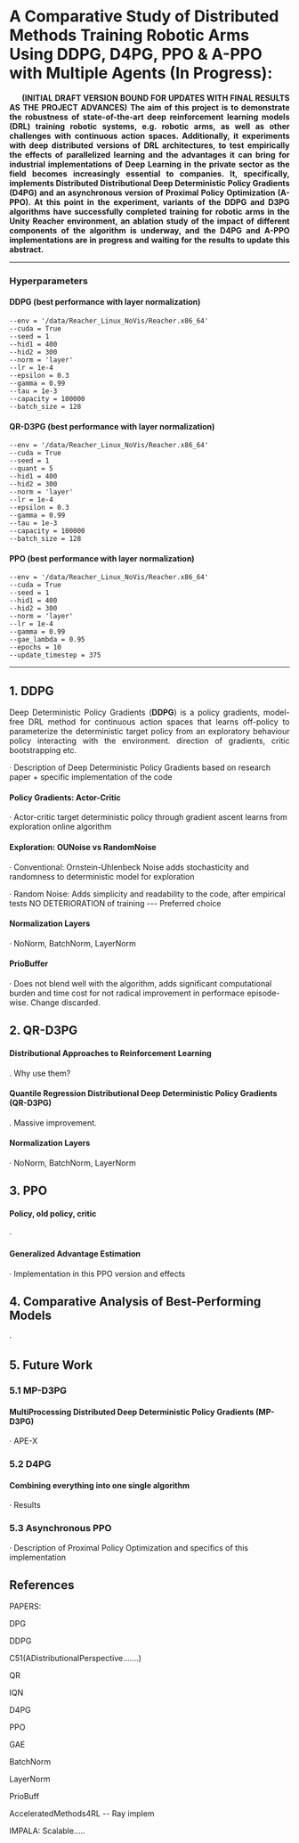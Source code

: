 # A Comparative Study of Distributed Methods Training Robotic Arms Using DDPG, D4PG, PPO & A-PPO with Multiple Agents (In Progress):

<p align=justify><b>&nbsp;&nbsp;&nbsp;&nbsp;&nbsp;&nbsp;(INITIAL DRAFT VERSION BOUND FOR UPDATES WITH FINAL RESULTS AS THE PROJECT ADVANCES) The aim of this project is to demonstrate the robustness of state-of-the-art deep reinforcement learning models (DRL) training robotic systems, e.g. robotic arms, as well as other challenges with continuous action spaces. Additionally, it experiments with deep distributed versions of DRL architectures, to test empirically the effects of parallelized learning and the advantages it can bring for industrial implementations of Deep Learning in the private sector as the field becomes increasingly essential to companies. It, specifically, implements Distributed Distributional Deep Deterministic Policy Gradients (D4PG) and an asynchronous version of Proximal Policy Optimization (A-PPO). At this point in the experiment, variants of the DDPG and D3PG algorithms have successfully completed training for robotic arms in the Unity Reacher environment, an ablation study of the impact of different components of the algorithm is underway, and the D4PG and A-PPO implementations are in progress and waiting for the results to update this abstract.</b></p>

-------

### Hyperparameters

#### DDPG (best performance with layer normalization)

    --env = '/data/Reacher_Linux_NoVis/Reacher.x86_64'
    --cuda = True
    --seed = 1
    --hid1 = 400
    --hid2 = 300
    --norm = 'layer'
    --lr = 1e-4
    --epsilon = 0.3
    --gamma = 0.99
    --tau = 1e-3
    --capacity = 100000
    --batch_size = 128
   
#### QR-D3PG (best performance with layer normalization)

    --env = '/data/Reacher_Linux_NoVis/Reacher.x86_64'
    --cuda = True
    --seed = 1
    --quant = 5
    --hid1 = 400
    --hid2 = 300
    --norm = 'layer'
    --lr = 1e-4
    --epsilon = 0.3
    --gamma = 0.99
    --tau = 1e-3
    --capacity = 100000
    --batch_size = 128

#### PPO (best performance with layer normalization)

    --env = '/data/Reacher_Linux_NoVis/Reacher.x86_64'
    --cuda = True
    --seed = 1
    --hid1 = 400
    --hid2 = 300
    --norm = 'layer'
    --lr = 1e-4
    --gamma = 0.99
    --gae_lambda = 0.95
    --epochs = 10
    --update_timestep = 375
    
---------

## 1. DDPG

<p align=justify>Deep Deterministic Policy Gradients (<b>DDPG</b>) is a policy gradients, model-free DRL method for continuous action spaces that learns off-policy to parameterize the deterministic target policy from an exploratory behaviour policy interacting with the environment. direction of gradients, critic bootstrapping etc.</p>
 
· Description of Deep Deterministic Policy Gradients based on research paper + specific implementation of the code

#### Policy Gradients: Actor-Critic

· Actor-critic target deterministic policy through gradient ascent learns from exploration online algorithm

#### Exploration: OUNoise vs RandomNoise

 · Conventional: Ornstein-Uhlenbeck Noise adds stochasticity and randomness to deterministic model for exploration
 
 · Random Noise: Adds simplicity and readability to the code, after empirical tests NO DETERIORATION of training --- Preferred choice
 
#### Normalization Layers

· NoNorm, BatchNorm, LayerNorm
 
#### PrioBuffer

· Does not blend well with the algorithm, adds significant computational burden and time cost for not radical improvement in performace episode-wise. Change discarded.

## 2. QR-D3PG

#### Distributional Approaches to Reinforcement Learning

. Why use them?

#### Quantile Regression Distributional Deep Deterministic Policy Gradients (QR-D3PG)

. Massive improvement.

#### Normalization Layers

· NoNorm, BatchNorm, LayerNorm

## 3. PPO

#### Policy, old policy, critic

· 

#### Generalized Advantage Estimation

· Implementation in this PPO version and effects

## 4. Comparative Analysis of Best-Performing Models

· 

## 5. Future Work

### 5.1 MP-D3PG

#### MultiProcessing Distributed Deep Deterministic Policy Gradients (MP-D3PG)

· APE-X

### 5.2 D4PG

#### Combining everything into one single algorithm

· Results

### 5.3 Asynchronous PPO

· Description of Proximal Policy Optimization and specifics of this implementation

## References

PAPERS:

DPG

DDPG

C51(ADistributionalPerspective.......)

QR

IQN

D4PG

PPO

GAE

BatchNorm

LayerNorm

PrioBuff

AcceleratedMethods4RL -- Ray implem

IMPALA: Scalable.....
